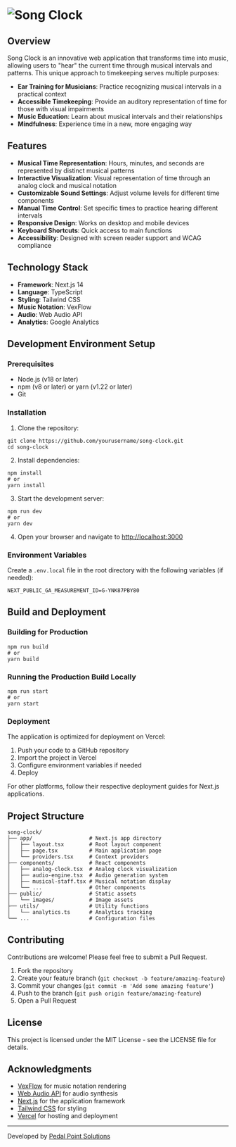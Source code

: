 # ![Song Clock](https://hebbkx1anhila5yf.public.blob.vercel-storage.com/songclock-logo-dark-ZJjlWcJSEynWrFNMGu22pRUZcFNgAM.png)

## Overview

Song Clock is an innovative web application that transforms time into music, allowing users to "hear" the current time through musical intervals and patterns. This unique approach to timekeeping serves multiple purposes:

- **Ear Training for Musicians**: Practice recognizing musical intervals in a practical context
- **Accessible Timekeeping**: Provide an auditory representation of time for those with visual impairments
- **Music Education**: Learn about musical intervals and their relationships
- **Mindfulness**: Experience time in a new, more engaging way

## Features

- **Musical Time Representation**: Hours, minutes, and seconds are represented by distinct musical patterns
- **Interactive Visualization**: Visual representation of time through an analog clock and musical notation
- **Customizable Sound Settings**: Adjust volume levels for different time components
- **Manual Time Control**: Set specific times to practice hearing different intervals
- **Responsive Design**: Works on desktop and mobile devices
- **Keyboard Shortcuts**: Quick access to main functions
- **Accessibility**: Designed with screen reader support and WCAG compliance

## Technology Stack

- **Framework**: Next.js 14
- **Language**: TypeScript
- **Styling**: Tailwind CSS
- **Music Notation**: VexFlow
- **Audio**: Web Audio API
- **Analytics**: Google Analytics

## Development Environment Setup

### Prerequisites

- Node.js (v18 or later)
- npm (v8 or later) or yarn (v1.22 or later)
- Git

### Installation

1. Clone the repository:
```
git clone https://github.com/yourusername/song-clock.git
cd song-clock
```

2. Install dependencies:
```
npm install
# or
yarn install
```

3. Start the development server:

```
npm run dev
# or
yarn dev
```

4. Open your browser and navigate to [http://localhost:3000](http://localhost:3000)

### Environment Variables

Create a `.env.local` file in the root directory with the following variables (if needed):

```
NEXT_PUBLIC_GA_MEASUREMENT_ID=G-YNK87PBY80
```

## Build and Deployment

### Building for Production

```
npm run build
# or
yarn build
```

### Running the Production Build Locally

```
npm run start
# or
yarn start
```

### Deployment

The application is optimized for deployment on Vercel:

1. Push your code to a GitHub repository
2. Import the project in Vercel
3. Configure environment variables if needed
4. Deploy

For other platforms, follow their respective deployment guides for Next.js applications.

## Project Structure

```
song-clock/
├── app/                  # Next.js app directory
│   ├── layout.tsx        # Root layout component
│   ├── page.tsx          # Main application page
│   └── providers.tsx     # Context providers
├── components/           # React components
│   ├── analog-clock.tsx  # Analog clock visualization
│   ├── audio-engine.tsx  # Audio generation system
│   ├── musical-staff.tsx # Musical notation display
│   └── ...               # Other components
├── public/               # Static assets
│   └── images/           # Image assets
├── utils/                # Utility functions
│   └── analytics.ts      # Analytics tracking
└── ...                   # Configuration files
```

## Contributing

Contributions are welcome! Please feel free to submit a Pull Request.

1. Fork the repository
2. Create your feature branch (`git checkout -b feature/amazing-feature`)
3. Commit your changes (`git commit -m 'Add some amazing feature'`)
4. Push to the branch (`git push origin feature/amazing-feature`)
5. Open a Pull Request

## License

This project is licensed under the MIT License - see the LICENSE file for details.

## Acknowledgments

- [VexFlow](https://github.com/0xfe/vexflow) for music notation rendering
- [Web Audio API](https://developer.mozilla.org/en-US/docs/Web/API/Web_Audio_API) for audio synthesis
- [Next.js](https://nextjs.org/) for the application framework
- [Tailwind CSS](https://tailwindcss.com/) for styling
- [Vercel](https://vercel.com/) for hosting and deployment

---

Developed by [Pedal Point Solutions](https://pedalpoint.com)
